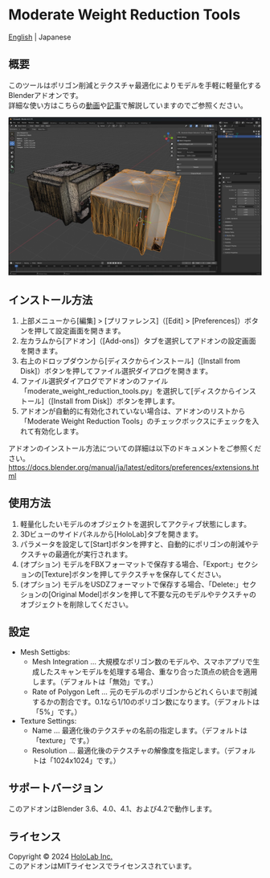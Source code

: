 # Moderate Weight Reduction Tools

[English](./README.md) | Japanese

## 概要

このツールはポリゴン削減とテクスチャ最適化によりモデルを手軽に軽量化するBlenderアドオンです。  
詳細な使い方はこちらの[動画]()や[記事]()で解説していますのでご参照ください。  

![image](image.jpg)  

## インストール方法

1. 上部メニューから[編集] > [プリファレンス]（[Edit] > [Preferences]）ボタンを押して設定画面を開きます。  
2. 左カラムから[アドオン]（[Add-ons]）タブを選択してアドオンの設定画面を開きます。  
3. 右上のドロップダウンから[ディスクからインストール]（[Install from Disk]）ボタンを押してファイル選択ダイアログを開きます。  
4. ファイル選択ダイアログでアドオンのファイル「moderate_weight_reduction_tools.py」を選択して[ディスクからインストール]（[Install from Disk]）ボタンを押します。  
5. アドオンが自動的に有効化されていない場合は、アドオンのリストから「Moderate Weight Reduction Tools」のチェックボックスにチェックを入れて有効化します。  

アドオンのインストール方法についての詳細は以下のドキュメントをご参照ください。  
https://docs.blender.org/manual/ja/latest/editors/preferences/extensions.html

## 使用方法

1. 軽量化したいモデルのオブジェクトを選択してアクティブ状態にします。  
2. 3Dビューのサイドパネルから[HoloLab]タブを開きます。  
3. パラメータを設定して[Start]ボタンを押すと、自動的にポリゴンの削減やテクスチャの最適化が実行されます。  
4. (オプション) モデルをFBXフォーマットで保存する場合、「Export:」セクションの[Texture]ボタンを押してテクスチャを保存してください。  
5. (オプション) モデルをUSDZフォーマットで保存する場合、「Delete:」セクションの[Original Model]ボタンを押して不要な元のモデルやテクスチャのオブジェクトを削除してください。  

## 設定

* Mesh Settigbs:  
    * Mesh Integration ... 大規模なポリゴン数のモデルや、スマホアプリで生成したスキャンモデルを処理する場合、重なり合った頂点の統合を適用します。（デフォルトは「無効」です。）  
    * Rate of Polygon Left ... 元のモデルのポリゴンからどれくらいまで削減するかの割合です。0.1なら1/10のポリゴン数になります。（デフォルトは「5%」です。）  
* Texture Settings:  
    * Name ... 最適化後のテクスチャの名前の指定します。（デフォルトは「texture」です。）  
    * Resolution ... 最適化後のテクスチャの解像度を指定します。（デフォルトは「1024x1024」です。）  

## サポートバージョン

このアドオンはBlender 3.6、4.0、4.1、および4.2で動作します。  

## ライセンス

Copyright &copy; 2024 [HoloLab Inc.](https://hololab.co.jp/)  
このアドオンはMITライセンスでライセンスされています。  